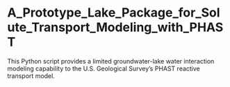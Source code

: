 # A_Prototype_Lake_Package_for_Solute_Transport_Modeling_with_PHAST
This Python script provides a limited groundwater-lake water interaction modeling capability to the U.S. Geological Survey’s PHAST reactive transport model.
